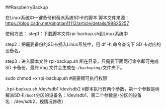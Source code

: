 ##RaspberryBackup

在Linux系统中一键备份树莓派系统SD卡的脚本
脚本文件来源：https://blog.csdn.net/qingtian11112/article/details/99825257

使用方法：
step1：下载脚本文件rpi-backup.sh到Linux系统中

step2：把需要备份的SD卡插入Linux系统中，用 df -h 命令查询下 SD 卡对应的设备名。

step3：进入脚本文件 rpi-backup.sh 所在目录，只需要下面两行命令即可完成 SD 卡备份，最终 img 文件会生成在`~/backupimg/`文件夹下。

sudo chmod +x rpi-backup.sh            #需要赋可执行权限

./rpi-backup.sh /dev/sdb1 /dev/sdb2    #脚本执行有两个参数，第一个参数是树莓派SD卡`/boot`分区的设备名：/dev/sdb1，第二个参数是`/`分区的设备名：/dev/sdb2，视情况修改）

